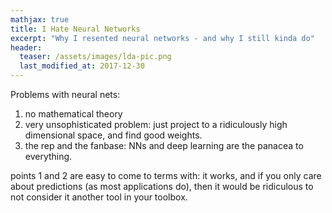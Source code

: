 ```yaml
---
mathjax: true
title: I Hate Neural Networks
excerpt: "Why I resented neural networks - and why I still kinda do"
header:
  teaser: /assets/images/lda-pic.png
  last_modified_at: 2017-12-30
---
```


Problems with neural nets:
1. no mathematical theory
2. very unsophisticated problem: just project to a ridiculously high dimensional
   space, and find good weights.
3. the rep and the fanbase: NNs and deep learning are the panacea to everything.

points 1 and 2 are easy to come to terms with: it works, and if you only care
about predictions (as most applications do), then it would be ridiculous to not
consider it another tool in your toolbox.
